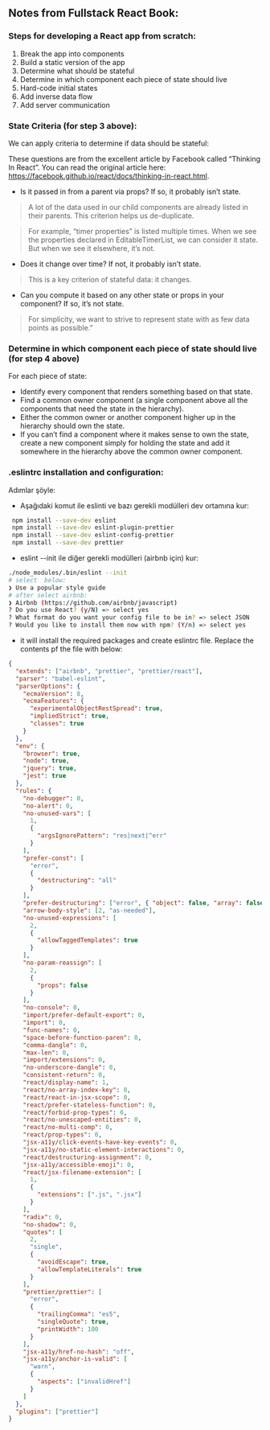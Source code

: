 ## Notes from Fullstack React Book:

### Steps for developing a React app from scratch:

1. Break the app into components
1. Build a static version of the app
1. Determine what should be stateful
1. Determine in which component each piece of state should live
1. Hard-code initial states
1. Add inverse data flow
1. Add server communication

### State Criteria (for step 3 above):
We can apply criteria to determine if data should be stateful:

These questions are from the excellent article by Facebook called “Thinking In React”. You can read the original article here: https://facebook.github.io/react/docs/thinking-in-react.html.

* Is it passed in from a parent via props? If so, it probably isn’t state.

> A lot of the data used in our child components are already listed in their parents. This criterion helps us de-duplicate.

> For example, “timer properties” is listed multiple times. When we see the properties declared in EditableTimerList, we can consider it state. But when we see it elsewhere, it’s not.

* Does it change over time? If not, it probably isn’t state.

> This is a key criterion of stateful data: it changes.

* Can you compute it based on any other state or props in your component? If so, it’s not state.

> For simplicity, we want to strive to represent state with as few data points as possible.”

### Determine in which component each piece of state should live (for step 4 above)

For each piece of state:

* Identify every component that renders something based on that state.
* Find a common owner component (a single component above all the components that need the state in the hierarchy).
* Either the common owner or another component higher up in the hierarchy should own the state.
* If you can’t find a component where it makes sense to own the state, create a new component simply for holding the state and add it somewhere in the hierarchy above the common owner component.

### .eslintrc installation and configuration:

Adımlar şöyle:

* Aşağıdaki komut ile eslinti ve bazı gerekli modülleri dev ortamına kur:

```sh
 npm install --save-dev eslint
 npm install --save-dev eslint-plugin-prettier
 npm install --save-dev eslint-config-prettier
 npm install --save-dev prettier
```

* eslint --init ile diğer gerekli modülleri (airbnb için) kur:

```sh
./node_modules/.bin/eslint --init
# select  below:
❯ Use a popular style guide
# after select airbnb:
❯ Airbnb (https://github.com/airbnb/javascript)
? Do you use React? (y/N) => select yes
? What format do you want your config file to be in? => select JSON
? Would you like to install them now with npm? (Y/n) => select yes
```
* it will install the required packages and create eslintrc file. Replace the contents pf the file with below:

```json
{
  "extends": ["airbnb", "prettier", "prettier/react"],
  "parser": "babel-eslint",
  "parserOptions": {
    "ecmaVersion": 8,
    "ecmaFeatures": {
      "experimentalObjectRestSpread": true,
      "impliedStrict": true,
      "classes": true
    }
  },
  "env": {
    "browser": true,
    "node": true,
    "jquery": true,
    "jest": true
  },
  "rules": {
    "no-debugger": 0,
    "no-alert": 0,
    "no-unused-vars": [
      1,
      {
        "argsIgnorePattern": "res|next|^err"
      }
    ],
    "prefer-const": [
      "error",
      {
        "destructuring": "all"
      }
    ],
    "prefer-destructuring": ["error", { "object": false, "array": false }],
    "arrow-body-style": [2, "as-needed"],
    "no-unused-expressions": [
      2,
      {
        "allowTaggedTemplates": true
      }
    ],
    "no-param-reassign": [
      2,
      {
        "props": false
      }
    ],
    "no-console": 0,
    "import/prefer-default-export": 0,
    "import": 0,
    "func-names": 0,
    "space-before-function-paren": 0,
    "comma-dangle": 0,
    "max-len": 0,
    "import/extensions": 0,
    "no-underscore-dangle": 0,
    "consistent-return": 0,
    "react/display-name": 1,
    "react/no-array-index-key": 0,
    "react/react-in-jsx-scope": 0,
    "react/prefer-stateless-function": 0,
    "react/forbid-prop-types": 0,
    "react/no-unescaped-entities": 0,
    "react/no-multi-comp": 0,
    "react/prop-types": 0,
    "jsx-a11y/click-events-have-key-events": 0,
    "jsx-a11y/no-static-element-interactions": 0,
    "react/destructuring-assignment": 0,
    "jsx-a11y/accessible-emoji": 0,
    "react/jsx-filename-extension": [
      1,
      {
        "extensions": [".js", ".jsx"]
      }
    ],
    "radix": 0,
    "no-shadow": 0,
    "quotes": [
      2,
      "single",
      {
        "avoidEscape": true,
        "allowTemplateLiterals": true
      }
    ],
    "prettier/prettier": [
      "error",
      {
        "trailingComma": "es5",
        "singleQuote": true,
        "printWidth": 100
      }
    ],
    "jsx-a11y/href-no-hash": "off",
    "jsx-a11y/anchor-is-valid": [
      "warn",
      {
        "aspects": ["invalidHref"]
      }
    ]
  },
  "plugins": ["prettier"]
}

```


